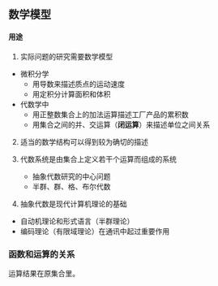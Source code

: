 ## 数学模型
#### 用途
1. 实际问题的研究需要数学模型

- 微积分学
  - 用导数来描述质点的运动速度
  - 用定积分计算面积和体积
- 代数学中
  - 用正整数集合上的加法运算描述工厂产品的累积数
  - 用集合之间的并、交运算（**闭运算**）来描述单位之间关系
2. 适当的数学结构可以得到较为确切的描述
3. 代数系统是由集合上定义若干个运算而组成的系统

   - 抽象代数研究的中心问题
   - 半群、群、格、布尔代数

4. 抽象代数是现代计算机理论的基础
- 自动机理论和形式语言（半群理论）
- 编码理论（有限域理论）在通讯中起过重要作用


### 函数和运算的关系
运算结果在原集合里。
 